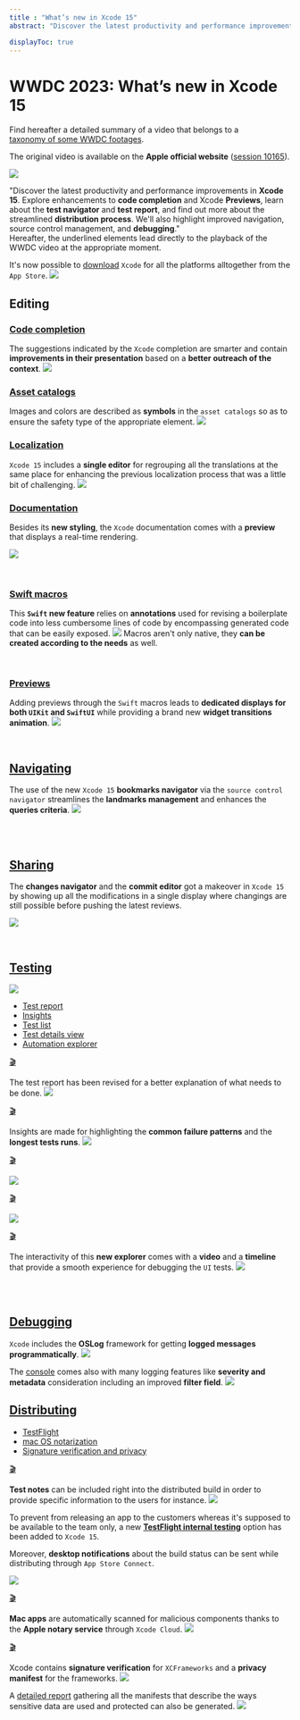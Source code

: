 ```yaml
---
title : "What’s new in Xcode 15"
abstract: "Discover the latest productivity and performance improvements in Xcode 15."

displayToc: true
---
```


# WWDC 2023: What’s new in Xcode 15
Find hereafter a detailed summary of a video that belongs to a [taxonomy&nbsp;of&nbsp;some&nbsp;WWDC&nbsp;footages](../../).

The original video is available on the **Apple official website** ([session&nbsp;10165](https://developer.apple.com/videos/play/wwdc2023/10165/)).

![](../../../../../images/iOSdev/wwdc23-10165_Poster.png)

"Discover the latest productivity and performance improvements in **Xcode 15**. Explore enhancements to **code completion** and Xcode **Previews**, learn about the **test navigator** and **test report**, and find out more about the streamlined **distribution process**. We'll also highlight improved navigation, source control management, and **debugging**."
</br>Hereafter, the underlined elements lead directly to the playback of the WWDC video at the appropriate moment.
</br>

It's now possible to [download](https://developer.apple.com/videos/play/wwdc2023/10165?time=38) `Xcode` for all the platforms alltogether from the `App Store`.
![](../../../../../images/iOSdev/wwdc23-10165_1.png)

## Editing
### [Code&nbsp;completion](https://developer.apple.com/videos/play/wwdc2023/10165?time=92)
The suggestions indicated by the `Xcode` completion are smarter and contain **improvements in their presentation** based on a **better outreach of the context**.
![](../../../../../images/iOSdev/wwdc23-10165_2.png)
</br>

### [Asset&nbsp;catalogs](https://developer.apple.com/videos/play/wwdc2023/10165?time=235)
Images and colors are described as **symbols** in the `asset catalogs` so as to ensure the safety type of the appropriate element. 
![](../../../../../images/iOSdev/wwdc23-10165_3.png)
</br>

### [Localization](https://developer.apple.com/videos/play/wwdc2023/10165?time=269)
`Xcode 15` includes a **single editor** for regrouping all the translations at the same place for enhancing the previous localization process that was a little bit of challenging.
![](../../../../../images/iOSdev/wwdc23-10165_4.png)
</br>

### [Documentation](https://developer.apple.com/videos/play/wwdc2023/10165?time=327)
Besides its **new styling**, the `Xcode` documentation comes with a **preview** that displays a real-time rendering.

![](../../../../../images/iOSdev/wwdc23-10165_5.png)

</br>

### [Swift&nbsp;macros](https://developer.apple.com/videos/play/wwdc2023/10165?time=425)
This **`Swift` new feature** relies on **annotations** used for revising a boilerplate code into less cumbersome lines of code by encompassing generated code that can be easily exposed.
![](../../../../../images/iOSdev/wwdc23-10165_6.png)
Macros aren't only native, they **can be created according to the needs** as well.

</br>

### [Previews](https://developer.apple.com/videos/play/wwdc2023/10165?time=524)
Adding previews through the `Swift` macros leads to **dedicated displays for both `UIKit` and `SwiftUI`** while providing a brand new **widget transitions animation**.
![](../../../../../images/iOSdev/wwdc23-10165_7.png)

</br>

## [Navigating](https://developer.apple.com/videos/play/wwdc2023/10165?time=603)
The use of the new `Xcode 15` **bookmarks navigator** via the `source control navigator` streamlines the **landmarks management** and enhances the **queries criteria**.
![](../../../../../images/iOSdev/wwdc23-10165_8.png)

</br>
</br>

## [Sharing](https://developer.apple.com/videos/play/wwdc2023/10165?time=740)
The **changes navigator** and the **commit editor** got a makeover in `Xcode 15` by showing up all the modifications in a single display where changings are still possible before pushing the latest reviews.

![](../../../../../images/iOSdev/wwdc23-10165_9.png)

</br>

## [Testing](https://developer.apple.com/videos/play/wwdc2023/10165?time=894)
![](../../../../../images/iOSdev/wwdc23-10165_10.png)
<ul class="nav nav-tabs" role="tablist">
    <li class="nav-item" role="presentation">
        <a class="nav-link active"
           data-bs-toggle="tab" 
           href="#Xcode15TestingReport"
           id="Xcode15TestingReport_tab"
           role="tab" 
           aria-selected="true">Test&nbsp;report</a>
    </li>
    <li class="nav-item" role="presentation">
        <a class="nav-link"
           data-bs-toggle="tab" 
           href="#Xcode15TestingInsights"
           id="Xcode15TestingInsights_tab"
           role="tab" 
           aria-selected="false">Insights</a>
    </li>
    <li class="nav-item" role="presentation">
        <a class="nav-link"
           data-bs-toggle="tab" 
           href="#Xcode15TestingList"
           id="Xcode15TestingList_tab"
           role="tab" 
           aria-selected="false">Test&nbsp;list</a>
    </li>
    <li class="nav-item" role="presentation">
        <a class="nav-link"
           data-bs-toggle="tab" 
           href="#Xcode15TestingDetailsView"
           id="Xcode15TestingDetailsView_tab"
           role="tab" 
           aria-selected="false">Test&nbsp;details&nbsp;view</a>
    </li>
    <li class="nav-item" role="presentation">
        <a class="nav-link"
           data-bs-toggle="tab" 
           href="#Xcode15TestingAutoExplorer"
           id="Xcode15TestingAutoExplorer_tab"
           role="tab" 
           aria-selected="false">Automation&nbsp;explorer</a>
    </li>
    </ul>

<div class="tab-content">
<div class="tab-pane show active" id="Xcode15TestingReport" role="tabpanel">

<a alt="Click to playback the footage at the appropriate moment regarding the test reports" href="https://developer.apple.com/videos/play/wwdc2023/10165/?time=928">🎬</a>

The test report has been revised for a better explanation of what needs to be done.
![](../../../../../images/iOSdev/wwdc23-10165_11.png)
</div>

<div class="tab-pane" id="Xcode15TestingInsights" role="tabpanel">

<a alt="Click to playback the footage at the appropriate moment regarding the insights test" href="https://developer.apple.com/videos/play/wwdc2023/10165/?time=954">🎬</a>

Insights are made for highlighting the **common failure patterns** and the **longest tests runs**.
![](../../../../../images/iOSdev/wwdc23-10165_12.png)

</div>

<div class="tab-pane" id="Xcode15TestingList" role="tabpanel">

<a alt="Click to playback the footage at the appropriate moment regarding the test list" href="https://developer.apple.com/videos/play/wwdc2023/10165/?time=976">🎬</a>


![](../../../../../images/iOSdev/wwdc23-10165_15.png)

</div>

<div class="tab-pane" id="Xcode15TestingDetailsView" role="tabpanel">

<a alt="Click to playback the footage at the appropriate moment regarding the test dertails view" href="https://developer.apple.com/videos/play/wwdc2023/10165/?time=1000">🎬</a>


![](../../../../../images/iOSdev/wwdc23-10165_13.png)

</div>

<div class="tab-pane" id="Xcode15TestingAutoExplorer" role="tabpanel">

<a alt="Click to playback the footage at the appropriate moment regarding the automation explorer in the tests" href="https://developer.apple.com/videos/play/wwdc2023/10165/?time=1011">🎬</a>

The interactivity of this **new explorer** comes with a **video** and a **timeline** that provide a smooth experience for debugging the `UI` tests.
![](../../../../../images/iOSdev/wwdc23-10165_14.png)

</div>
</div>
</br>
</br>

## [Debugging](https://developer.apple.com/videos/play/wwdc2023/10165/?time=1044)
`Xcode` includes the **OSLog** framework for getting **logged messages programmatically**.
![](../../../../../images/iOSdev/wwdc23-10165_16.png)

The [console](https://developer.apple.com/videos/play/wwdc2023/10165/?time=1072) comes also with many logging features like **severity and metadata** consideration including an improved **filter field**. 
![](../../../../../images/iOSdev/wwdc23-10165_17.png)
</br>

## [Distributing](https://developer.apple.com/videos/play/wwdc2023/10165?time=1118)
<ul class="nav nav-tabs" role="tablist">
    <li class="nav-item" role="presentation">
        <a class="nav-link active"
           data-bs-toggle="tab" 
           href="#Xcode15DistributingTestFlight"
           id="Xcode15DistributingTestFlight_tab"
           role="tab" 
           aria-selected="true">TestFlight</a>
    </li>
    <li class="nav-item" role="presentation">
        <a class="nav-link"
           data-bs-toggle="tab" 
           href="#Xcode15DistributingNotarization"
           id="Xcode15DistributingNotarization_tab"
           role="tab" 
           aria-selected="false">mac&nbsp;OS&nbsp;notarization</a>
    </li>
    <li class="nav-item" role="presentation">
        <a class="nav-link"
           data-bs-toggle="tab" 
           href="#Xcode15DistributingSignature"
           id="Xcode15DistributingSignature_tab"
           role="tab" 
           aria-selected="false">Signature&nbsp;verification&nbsp;and&nbsp;privacy</a>
    </li>
    </ul>

<div class="tab-content">
<div class="tab-pane show active" id="Xcode15DistributingTestFlight" role="tabpanel">

<a alt="Click to playback the footage at the appropriate moment regarding test flight" href="https://developer.apple.com/videos/play/wwdc2023/10165?time=1144">🎬</a>

**Test notes** can be included right into the distributed build in order to provide specific information to the users for instance.
![](../../../../../images/iOSdev/wwdc23-10165_18.png)

To prevent from releasing an app to the customers whereas it's supposed to be available to the team only, a new **[TestFlight&nbsp;internal&nbsp;testing](https://developer.apple.com/videos/play/wwdc2023/10165/?time=1264)** option has been added to `Xcode 15`.

Moreover, **desktop notifications** about the build status can be sent while distributing through `App Store Connect`.

![](../../../../../images/iOSdev/wwdc23-10165_21.png)
</div>

<div class="tab-pane" id="Xcode15DistributingNotarization" role="tabpanel">

<a alt="Click to playback the footage at the appropriate moment regarding the mac os notarization" href="https://developer.apple.com/videos/play/wwdc2023/10165/?time=1158">🎬</a>

**Mac apps** are automatically scanned for malicious components thanks to the **Apple notary service** through `Xcode Cloud`.
![](../../../../../images/iOSdev/wwdc23-10165_19.png)

</div>

<div class="tab-pane" id="Xcode15DistributingSignature" role="tabpanel">

<a alt="Click to playback the footage at the appropriate moment regarding the test list" href="https://developer.apple.com/videos/play/wwdc2023/10165/?time=1185">🎬</a>

Xcode contains **signature verification** for `XCFrameworks` and a **privacy manifest** for the frameworks.
![](../../../../../images/iOSdev/wwdc23-10165_20.png)

A [detailed&nbsp;report](https://developer.apple.com/videos/play/wwdc2023/10165/?time=1229) gathering all the manifests that describe the ways sensitive data are used and protected can also be generated.
![](../../../../../images/iOSdev/wwdc23-10165_22.png)

</div>
</div>
</br>
</br>